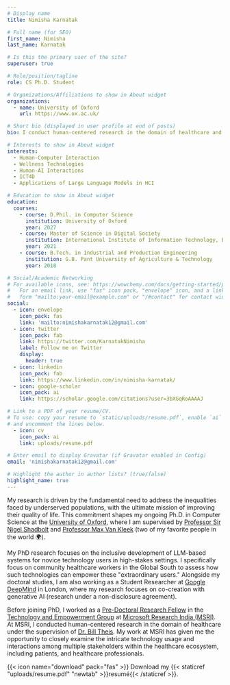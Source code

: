 ```yaml
---
# Display name
title: Nimisha Karnatak

# Full name (for SEO)
first_name: Nimisha
last_name: Karnatak

# Is this the primary user of the site?
superuser: true

# Role/position/tagline
role: CS Ph.D. Student

# Organizations/Affiliations to show in About widget
organizations:
  - name: University of Oxford
    url: https://www.ox.ac.uk/

# Short bio (displayed in user profile at end of posts)
bio: I conduct human-centered research in the domain of healthcare and accessibility.

# Interests to show in About widget
interests:
  - Human-Computer Interaction
  - Wellness Technologies
  - Human-AI Interactions
  - ICT4D
  - Applications of Large Language Models in HCI

# Education to show in About widget
education:
  courses:
    - course: D.Phil. in Computer Science
      institution: University of Oxford
      year: 2027
    - course: Master of Science in Digital Society
      institution: International Institute of Information Technology, Bangalore
      year: 2021
    - course: B.Tech. in Industrial and Production Engineering
      institution: G.B. Pant University of Agriculture & Technology
      year: 2018

# Social/Academic Networking
# For available icons, see: https://wowchemy.com/docs/getting-started/page-builder/#icons
#   For an email link, use "fas" icon pack, "envelope" icon, and a link in the
#   form "mailto:your-email@example.com" or "/#contact" for contact widget.
social:
  - icon: envelope
    icon_pack: fas
    link: 'mailto:nimishakarnatak12@gmail.com'
  - icon: twitter
    icon_pack: fab
    link: https://twitter.com/KarnatakNimisha
    label: Follow me on Twitter
    display:
      header: true
  - icon: linkedin
    icon_pack: fab
    link: https://www.linkedin.com/in/nimisha-karnatak/
  - icon: google-scholar
    icon_pack: ai
    link: https://scholar.google.com/citations?user=3bXGqRoAAAAJ

# Link to a PDF of your resume/CV.
# To use: copy your resume to `static/uploads/resume.pdf`, enable `ai` icons in `params.yaml`,
# and uncomment the lines below.
  - icon: cv
    icon_pack: ai
    link: uploads/resume.pdf

# Enter email to display Gravatar (if Gravatar enabled in Config)
email: 'nimishakarnatak12@gmail.com'

# Highlight the author in author lists? (true/false)
highlight_name: true
---
```


My research is driven by the fundamental need to address the inequalities faced by underserved populations, with the ultimate mission of improving their quality of life. This commitment shapes my ongoing Ph.D. in Computer Science at the [University of Oxford](https://www.ox.ac.uk/), where I am supervised by [Professor Sir Nigel Shadbolt](https://en.wikipedia.org/wiki/Nigel_Shadbolt) and [Professor Max Van Kleek](https://www.cs.ox.ac.uk/people/max.vankleek/) (two of my favorite people in the world 🌍).

My PhD research focuses on the inclusive development of LLM-based systems for novice technology users in high-stakes settings. I specifically focus on community healthcare workers in the Global South to assess how such technologies can empower these "extraordinary users." Alongside my doctoral studies, I am also working as a Student Researcher at [Google DeepMind](https://deepmind.google/) in London, where my research focuses on co-creation with generative AI (research under a non-disclosure agreement).

Before joining PhD, I worked as a [Pre-Doctoral Research Fellow](https://www.microsoft.com/en-us/research/academic-program/research-fellows-program-at-microsoft-research-india/) in the [Technology and Empowerment Group](https://www.microsoft.com/en-us/research/theme/technology-and-empowerment/) at [Microsoft Research India (MSRI)](https://www.microsoft.com/en-us/research/lab/microsoft-research-india/). At MSRI, I conducted human-centered research in the domain of healthcare under the supervision of [Dr. Bill Theis](https://en.wikipedia.org/wiki/Bill_Thies). My work at MSRI has given me the opportunity to closely examine the intricate technology usage and interactions among multiple stakeholders within the healthcare ecosystem, including patients, and healthcare professionals.

{{< icon name="download" pack="fas" >}} Download my {{< staticref "uploads/resume.pdf" "newtab" >}}resumé{{< /staticref >}}.
